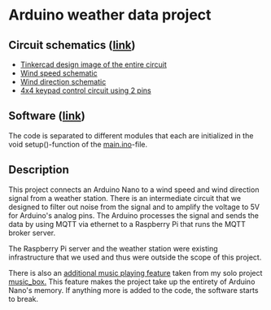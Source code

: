 # Arduino weather data project

## Circuit schematics ([link](https://github.com/lamiika/arduino-weather-data-project/tree/main/schematics))

- [Tinkercad design image of the entire circuit](https://github.com/lamiika/arduino-weather-data-project/blob/main/schematics/wind_data_circuit.png)
- [Wind speed schematic](https://github.com/lamiika/arduino-weather-data-project/blob/main/schematics/wind_speed_schematic.PNG)
- [Wind direction schematic](https://github.com/lamiika/arduino-weather-data-project/blob/main/schematics/wind_direction_schematic.png)
- [4x4 keypad control circuit using 2 pins](https://github.com/lamiika/arduino-weather-data-project/blob/main/schematics/keypad_io.png)

## Software ([link](https://github.com/lamiika/arduino-weather-data-project/tree/main/src/main))

The code is separated to different modules that each are initialized in the void setup()-function of the [main.ino](https://github.com/lamiika/arduino-weather-data-project/blob/main/src/main/main.ino)-file.

## Description

This project connects an Arduino Nano to a wind speed and wind direction signal from a weather station. There is an intermediate circuit that we designed to filter out noise from the signal and to amplify the voltage to 5V for Arduino's analog pins. The Arduino processes the signal and sends the data by using MQTT via ethernet to a Raspberry Pi that runs the MQTT broker server. 

The Raspberry Pi server and the weather station were existing infrastructure that we used and thus were outside the scope of this project.

There is also an [additional music playing feature](https://github.com/lamiika/arduino-weather-data-project/tree/main/src/main/include) taken from my solo project [music_box.](https://github.com/lamiika/music_box) This feature makes the project take up the entirety of Arduino Nano's memory. If anything more is added to the code, the software starts to break.
